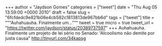 
+++
author = "Jaydson Gomes"
categories = ["tweet"]
date = "Thu Aug 05 13:59:00 +0000 2010"
draft = false
slug = "6fcfdedc9e821b06e4cb582c1813813de967bb6d"
tags = ["tweet"]
title = """Auhahuauha. Finalmente um..."""
tweet = true
micro = true
tweet_url = "https://twitter.com/jaydson/status/20389737597"
+++
Auhahuauha. Finalmente um projeto de lei sério no Senado: 'Alcoolismo não demite por justa causa" http://tinyurl.com/34kapsg
